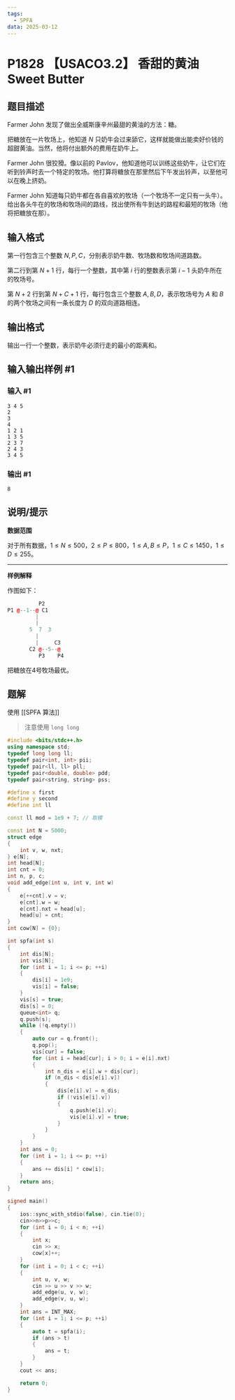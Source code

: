 ```yaml
---
tags:
  - SPFA
data: 2025-03-12
---
```

# P1828 【USACO3.2】 香甜的黄油 Sweet Butter

## 题目描述

Farmer John 发现了做出全威斯康辛州最甜的黄油的方法：糖。

把糖放在一片牧场上，他知道 $N$ 只奶牛会过来舔它，这样就能做出能卖好价钱的超甜黄油。当然，他将付出额外的费用在奶牛上。

Farmer John 很狡猾。像以前的 Pavlov，他知道他可以训练这些奶牛，让它们在听到铃声时去一个特定的牧场。他打算将糖放在那里然后下午发出铃声，以至他可以在晚上挤奶。

Farmer John 知道每只奶牛都在各自喜欢的牧场（一个牧场不一定只有一头牛）。给出各头牛在的牧场和牧场间的路线，找出使所有牛到达的路程和最短的牧场（他将把糖放在那）。

## 输入格式

第一行包含三个整数 $N,P,C$，分别表示奶牛数、牧场数和牧场间道路数。

第二行到第 $N+1$ 行，每行一个整数，其中第 $i$ 行的整数表示第 $i-1$ 头奶牛所在的牧场号。

第 $N+2$ 行到第 $N+C+1$ 行，每行包含三个整数 $A,B,D$，表示牧场号为 $A$ 和 $B$ 的两个牧场之间有一条长度为 $D$ 的双向道路相连。

## 输出格式

输出一行一个整数，表示奶牛必须行走的最小的距离和。

## 输入输出样例 #1

### 输入 #1

```
3 4 5
2
3
4
1 2 1
1 3 5
2 3 7
2 4 3
3 4 5
```

### 输出 #1

```
8
```

## 说明/提示

**数据范围**

对于所有数据，$1 \le N \le 500$，$2 \le P \le 800$，$1 \le A,B \le P$，$1 \le C \le 1450$，$1 \le D \le 255$。

---

**样例解释**

作图如下：

```cpp
          P2  
P1 @--1--@ C1
         |
         | 
       5  7  3
         |   
         |     C3
       C2 @--5--@
          P3    P4
```

把糖放在4号牧场最优。

## 题解

使用 [[SPFA 算法]]

> 注意使用 `long long`

```cpp
#include <bits/stdc++.h>
using namespace std;
typedef long long ll;
typedef pair<int, int> pii;
typedef pair<ll, ll> pll;
typedef pair<double, double> pdd;
typedef pair<string, string> pss;

#define x first
#define y second
#define int ll

const ll mod = 1e9 + 7; // 取模

const int N = 5000;
struct edge
{
    int v, w, nxt;
} e[N];
int head[N];
int cnt = 0;
int n, p, c;
void add_edge(int u, int v, int w)
{
    e[++cnt].v = v;
    e[cnt].w = w;
    e[cnt].nxt = head[u];
    head[u] = cnt;
}
int cow[N] = {0};

int spfa(int s)
{
    int dis[N];
    int vis[N];
    for (int i = 1; i <= p; ++i)
    {
        dis[i] = 1e9;
        vis[i] = false;
    }
    vis[s] = true;
    dis[s] = 0;
    queue<int> q;
    q.push(s);
    while (!q.empty())
    {
        auto cur = q.front();
        q.pop();
        vis[cur] = false;
        for (int i = head[cur]; i > 0; i = e[i].nxt)
        {
            int n_dis = e[i].w + dis[cur];
            if (n_dis < dis[e[i].v])
            {
                dis[e[i].v] = n_dis;
                if (!vis[e[i].v])
                {
                    q.push(e[i].v);
                    vis[e[i].v] = true;
                }
            }
        }
    }
    int ans = 0;
    for (int i = 1; i <= p; ++i)
    {
        ans += dis[i] * cow[i];
    }
    return ans;
}

signed main()
{
    ios::sync_with_stdio(false), cin.tie(0);
    cin>>n>>p>>c;
    for (int i = 0; i < n; ++i)
    {
        int x;
        cin >> x;
        cow[x]++;
    }
    for (int i = 0; i < c; ++i)
    {
        int u, v, w;
        cin >> u >> v >> w;
        add_edge(u, v, w);
        add_edge(v, u, w);
    }
    int ans = INT_MAX;
    for (int i = 1; i <= p; ++i)
    {
        auto t = spfa(i);
        if (ans > t)
        {
            ans = t;
        }
    }
    cout << ans;

    return 0;
}

```